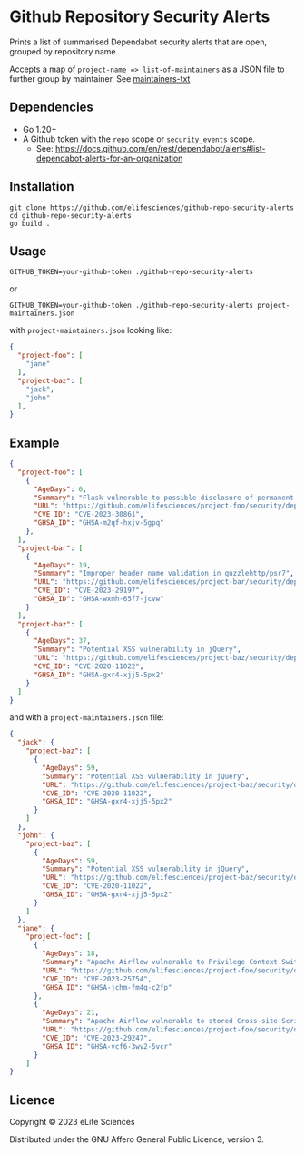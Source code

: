 # Github Repository Security Alerts

Prints a list of summarised Dependabot security alerts that are open, grouped by repository name.

Accepts a map of `project-name => list-of-maintainers` as a JSON file to further group by maintainer. 
See [maintainers-txt](https://github.com/elifesciences/maintainers-txt)

## Dependencies

* Go 1.20+
* A Github token with the `repo` scope or `security_events` scope. 
    - See: https://docs.github.com/en/rest/dependabot/alerts#list-dependabot-alerts-for-an-organization

## Installation

    git clone https://github.com/elifesciences/github-repo-security-alerts
    cd github-repo-security-alerts
    go build .

## Usage

    GITHUB_TOKEN=your-github-token ./github-repo-security-alerts

or

    GITHUB_TOKEN=your-github-token ./github-repo-security-alerts project-maintainers.json

with `project-maintainers.json` looking like:

```json
{
  "project-foo": [
    "jane"
  ],
  "project-baz": [
    "jack",
    "john"
  ],
}
```

## Example

```json
{
  "project-foo": [
    {
      "AgeDays": 6,
      "Summary": "Flask vulnerable to possible disclosure of permanent session cookie due to missing Vary: Cookie header",
      "URL": "https://github.com/elifesciences/project-foo/security/dependabot/28",
      "CVE_ID": "CVE-2023-30861",
      "GHSA_ID": "GHSA-m2qf-hxjv-5gpq"
    },
  ],
  "project-bar": [
    {
      "AgeDays": 19,
      "Summary": "Improper header name validation in guzzlehttp/psr7",
      "URL": "https://github.com/elifesciences/project-bar/security/dependabot/4",
      "CVE_ID": "CVE-2023-29197",
      "GHSA_ID": "GHSA-wxmh-65f7-jcvw"
    }
  ],
  "project-baz": [
    {
      "AgeDays": 37,
      "Summary": "Potential XSS vulnerability in jQuery",
      "URL": "https://github.com/elifesciences/project-baz/security/dependabot/1",
      "CVE_ID": "CVE-2020-11022",
      "GHSA_ID": "GHSA-gxr4-xjj5-5px2"
    }
  ]
}
```

and with a `project-maintainers.json` file:

```json
{
  "jack": {
    "project-baz": [
      {
        "AgeDays": 59,
        "Summary": "Potential XSS vulnerability in jQuery",
        "URL": "https://github.com/elifesciences/project-baz/security/dependabot/1",
        "CVE_ID": "CVE-2020-11022",
        "GHSA_ID": "GHSA-gxr4-xjj5-5px2"
      }
    ]
  },
  "john": {
    "project-baz": [
      {
        "AgeDays": 59,
        "Summary": "Potential XSS vulnerability in jQuery",
        "URL": "https://github.com/elifesciences/project-baz/security/dependabot/1",
        "CVE_ID": "CVE-2020-11022",
        "GHSA_ID": "GHSA-gxr4-xjj5-5px2"
      }
    ]
  },
  "jane": {
    "project-foo": [
      {
        "AgeDays": 18,
        "Summary": "Apache Airflow vulnerable to Privilege Context Switching Error",
        "URL": "https://github.com/elifesciences/project-foo/security/dependabot/13",
        "CVE_ID": "CVE-2023-25754",
        "GHSA_ID": "GHSA-jchm-fm4q-c2fp"
      },
      {
        "AgeDays": 21,
        "Summary": "Apache Airflow vulnerable to stored Cross-site Scripting",
        "URL": "https://github.com/elifesciences/project-foo/security/dependabot/12",
        "CVE_ID": "CVE-2023-29247",
        "GHSA_ID": "GHSA-vcf6-3wv2-5vcr"
      }
    ]
}
```

## Licence

Copyright © 2023 eLife Sciences

Distributed under the GNU Affero General Public Licence, version 3.
